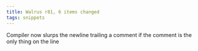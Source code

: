 ```yaml
---
title: Walrus r81, 6 items changed
tags: snippets
---
```


Compiler now slurps the newline trailing a comment if the comment is the only thing on the line
